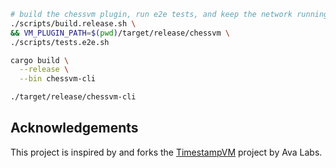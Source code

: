 ```bash
# build the chessvm plugin, run e2e tests, and keep the network running
./scripts/build.release.sh \
&& VM_PLUGIN_PATH=$(pwd)/target/release/chessvm \
./scripts/tests.e2e.sh
```

```bash
cargo build \
  --release \
  --bin chessvm-cli
```

```bash
./target/release/chessvm-cli
```

## Acknowledgements

This project is inspired by and forks the
[TimestampVM](https://github.com/ava-labs/timestampvm-rs) project by Ava Labs.
